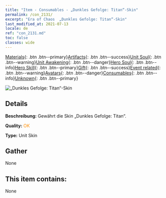 ```yaml
---
title: "Item - Consumables - „Dunkles Gefolge: Titan“-Skin"
permalink: /con_2131/
excerpt: "Era of Chaos  „Dunkles Gefolge: Titan“-Skin"
last_modified_at: 2021-07-13
locale: de
ref: "con_2131.md"
toc: false
classes: wide
---
```

 [Materials](/ItemsDE/){: .btn .btn--primary}[Artifacts](/ItemsDE/Artifacts/){: .btn .btn--success}[Unit Soul](/ItemsDE/UnitSoul/){: .btn .btn--warning}[Unit Awakening](/ItemsDE/UnitAwakening/){: .btn .btn--danger}[Hero Soul](/ItemsDE/HeroSoul/){: .btn .btn--info}[Hero Skill](/ItemsDE/HeroSkill/){: .btn .btn--primary}[Gift](/ItemsDE/Gift/){: .btn .btn--success}[Event related](/ItemsDE/Events/){: .btn .btn--warning}[Avatars](/ItemsDE/Avatars/){: .btn .btn--danger}[Consumables](/ItemsDE/Consumables/){: .btn .btn--info}[Unknown](/ItemsDE/Unknown/){: .btn .btn--primary}

 ![„Dunkles Gefolge: Titan“-Skin](/images/u/ti_taitanpifu.jpg)

## Details
 **Beschreibung:** Gewährt die Skin „Dunkles Gefolge: Titan“.

 **Quality:** <span style="color: #FF8C00">OK</span>

 **Type:** Unit Skin

## Gather

  None

## This item contains:

  None

